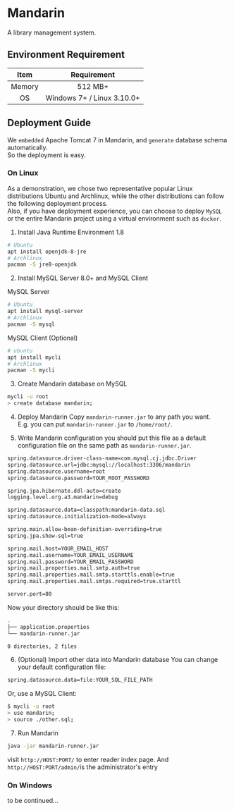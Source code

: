 # Mandarin
A library management system.

## Environment Requirement
| Item | Requirement |
|:-:|:-:|
| Memory | 512 MB+ |
| OS | Windows 7+ / Linux 3.10.0+ |

## Deployment Guide
We `embedded` Apache Tomcat 7 in Mandarin, and `generate` database schema automatically.  
So the deployment is easy.

### On Linux
As a demonstration, we chose two representative popular Linux distributions Ubuntu and Archlinux, while the other distributions can follow the following deployment process.  
Also, if you have deployment experience, you can choose to deploy `MySQL` or the entire Mandarin project using a virtual environment such as `docker`.  

1. Install Java Runtime Environment 1.8
```bash
# Ubuntu
apt install openjdk-8-jre
# Archlinux
pacman -S jre8-openjdk
```

2. Install MySQL Server 8.0+ and MySQL Client

MySQL Server
```bash
# Ubuntu
apt install mysql-server
# Archlinux
pacman -S mysql
```

MySQL Client (Optional)
```bash
# ubuntu 
apt install mycli
# Archlinux
pacman -S mycli
```

3. Create Mandarin database on MySQL
```bash
mycli -u root
> create database mandarin;
```

4. Deploy Mandarin
Copy `mandarin-runner.jar` to any path you want.  
E.g. you can put `mandarin-runner.jar` to `/home/root/`.  

5. Write Mandarin configuration
you should put this file as a default configuration file on the same path as `mandarin-runner.jar`.  
```bash
spring.datasource.driver-class-name=com.mysql.cj.jdbc.Driver
spring.datasource.url=jdbc:mysql://localhost:3306/mandarin
spring.datasource.username=root
spring.datasource.password=YOUR_ROOT_PASSWORD

spring.jpa.hibernate.ddl-auto=create
logging.level.org.a3.mandarin=debug

spring.datasource.data=classpath:mandarin-data.sql
spring.datasource.initialization-mode=always

spring.main.allow-bean-definition-overriding=true
spring.jpa.show-sql=true

spring.mail.host=YOUR_EMAIL_HOST
spring.mail.username=YOUR_EMAIL_USERNAME
spring.mail.password=YOUR_EMAIL_PASSWORD
spring.mail.properties.mail.smtp.auth=true
spring.mail.properties.mail.smtp.starttls.enable=true
spring.mail.properties.mail.smtps.required=true.starttl

server.port=80
```

Now your directory should be like this:
```bash
.
├── application.properties
└── mandarin-runner.jar

0 directories, 2 files
```


6. (Optional) Import other data into Mandarin database
You can change your default configuration file:
```bash
spring.datasource.data=file:YOUR_SQL_FILE_PATH
```
Or, use a MySQL Client:
```bash
$ mycli -u root
> use mandarin;
> source ./other.sql;
```

7. Run Mandarin
```bash
java -jar mandarin-runner.jar
```
visit `http://HOST:PORT/` to enter reader index page.
And `http://HOST:PORT/admin/`is the administrator's entry


### On Windows
to be continued...
